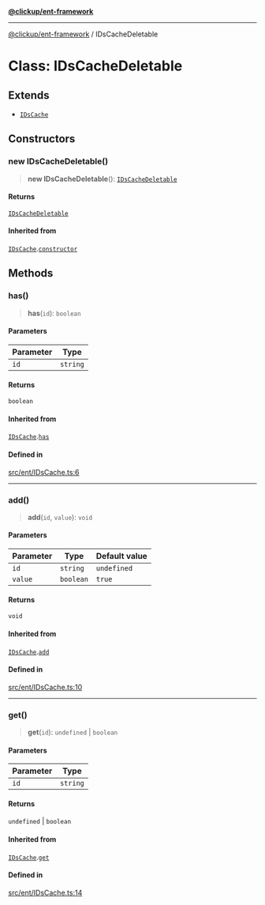 [**@clickup/ent-framework**](../README.md)

***

[@clickup/ent-framework](../globals.md) / IDsCacheDeletable

# Class: IDsCacheDeletable

## Extends

- [`IDsCache`](IDsCache.md)

## Constructors

### new IDsCacheDeletable()

> **new IDsCacheDeletable**(): [`IDsCacheDeletable`](IDsCacheDeletable.md)

#### Returns

[`IDsCacheDeletable`](IDsCacheDeletable.md)

#### Inherited from

[`IDsCache`](IDsCache.md).[`constructor`](IDsCache.md#constructors)

## Methods

### has()

> **has**(`id`): `boolean`

#### Parameters

| Parameter | Type |
| ------ | ------ |
| `id` | `string` |

#### Returns

`boolean`

#### Inherited from

[`IDsCache`](IDsCache.md).[`has`](IDsCache.md#has)

#### Defined in

[src/ent/IDsCache.ts:6](https://github.com/clickup/ent-framework/blob/master/src/ent/IDsCache.ts#L6)

***

### add()

> **add**(`id`, `value`): `void`

#### Parameters

| Parameter | Type | Default value |
| ------ | ------ | ------ |
| `id` | `string` | `undefined` |
| `value` | `boolean` | `true` |

#### Returns

`void`

#### Inherited from

[`IDsCache`](IDsCache.md).[`add`](IDsCache.md#add)

#### Defined in

[src/ent/IDsCache.ts:10](https://github.com/clickup/ent-framework/blob/master/src/ent/IDsCache.ts#L10)

***

### get()

> **get**(`id`): `undefined` \| `boolean`

#### Parameters

| Parameter | Type |
| ------ | ------ |
| `id` | `string` |

#### Returns

`undefined` \| `boolean`

#### Inherited from

[`IDsCache`](IDsCache.md).[`get`](IDsCache.md#get)

#### Defined in

[src/ent/IDsCache.ts:14](https://github.com/clickup/ent-framework/blob/master/src/ent/IDsCache.ts#L14)
